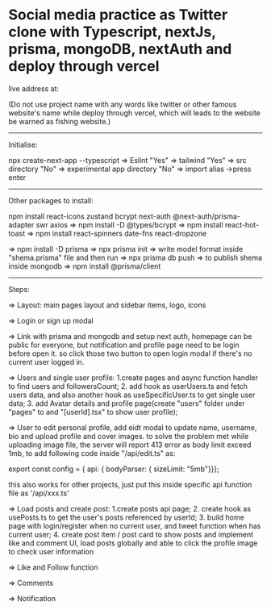 # Social media practice as Twitter clone with Typescript, nextJs, prisma, mongoDB, nextAuth and deploy through vercel

live address at:

(Do not use project name with any words like twitter or other famous website's name while deploy through vercel, which will leads to the website be warned as fishing website.)

---

Initialise:

npx create-next-app --typescript
=> Eslint "Yes" => tailwind "Yes" => src directory "No" => experimental app directory "No" => import alias ->press enter

---

Other packages to install:

npm install react-icons zustand bcrypt next-auth @next-auth/prisma-adapter swr axios => npm install -D @types/bcrypt => npm install react-hot-toast => npm install react-spinners date-fns react-dropzone

=> npm install -D prisma => npx prisma init => write model format inside "shema.prisma" file and then run => npx prisma db push => to publish shema inside mongodb => npm install @prisma/client

---

Steps:

=> Layout: main pages layout and sidebar items, logo, icons

=> Login or sign up modal

=> Link with prisma and mongodb and setup next auth, homepage can be public for everyone, but notification and profile page need to be login before open it. so click those two button to open login modal if there's no current user logged in.

=> Users and single user profile: 1.create pages and async function handler to find users and followersCount; 2. add hook as userUsers.ts and fetch users data, and also another hook as useSpecificUser.ts to get single user data; 3. add Avatar details and profile page(create "users" folder under "pages" to and "[userId].tsx" to show user profile);

=> User to edit personal profile, add eidt modal to update name, username, bio and upload profile and cover images. to solve the problem met while uploading image file, the server will report 413 error as body limit exceed 1mb, to add following code inside "/api/edit.ts" as:

export const config = { api: { bodyParser: { sizeLimit: "5mb"}}};

this also works for other projects, just put this inside specific api function file as '/api/xxx.ts'

=> Load posts and create post: 1.create posts api page; 2. create hook as usePosts.ts to get the user's posts referenced by userId; 3. build home page with login/register when no current user, and tweet function when has current user; 4. create post item / post card to show posts and implement like and comment UI, load posts globally and able to click the profile image to check user information

=> Like and Follow function

=> Comments

=> Notification
